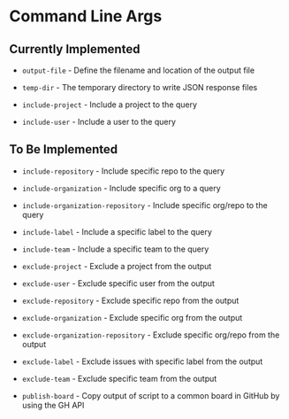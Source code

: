 # Command Line Args

## Currently Implemented

- `output-file` - Define the filename and location of the output file
- `temp-dir` - The temporary directory to write JSON response files

- `include-project` - Include a project to the query
- `include-user` - Include a user to the query


## To Be Implemented

- `include-repository` - Include specific repo to the query
- `include-organization` - Include specific org to a query
- `include-organization-repository` - Include specific org/repo to the query
- `include-label` - Include a specific label to the query
- `include-team` - Include a specific team to the query

- `exclude-project` - Exclude a project from the output
- `exclude-user` - Exclude specific user from the output
- `exclude-repository` - Exclude specific repo from the output
- `exclude-organization` - Exclude specific org from the output
- `exclude-organization-repository` - Exclude specific org/repo from the output
- `exclude-label` - Exclude issues with specific label from the output
- `exclude-team` - Exclude specific team from the output

- `publish-board` - Copy output of script to a common board in GitHub by using the GH API

